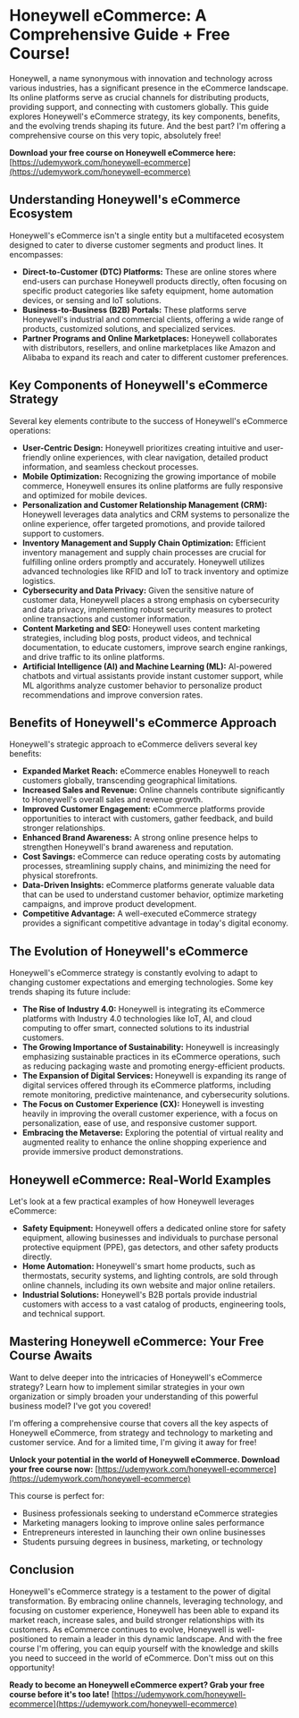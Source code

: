 # Honeywell eCommerce: A Comprehensive Guide + Free Course!

Honeywell, a name synonymous with innovation and technology across various industries, has a significant presence in the eCommerce landscape. Its online platforms serve as crucial channels for distributing products, providing support, and connecting with customers globally. This guide explores Honeywell's eCommerce strategy, its key components, benefits, and the evolving trends shaping its future. And the best part? I'm offering a comprehensive course on this very topic, absolutely free!

**Download your free course on Honeywell eCommerce here:** [https://udemywork.com/honeywell-ecommerce](https://udemywork.com/honeywell-ecommerce)

## Understanding Honeywell's eCommerce Ecosystem

Honeywell's eCommerce isn't a single entity but a multifaceted ecosystem designed to cater to diverse customer segments and product lines. It encompasses:

*   **Direct-to-Customer (DTC) Platforms:** These are online stores where end-users can purchase Honeywell products directly, often focusing on specific product categories like safety equipment, home automation devices, or sensing and IoT solutions.
*   **Business-to-Business (B2B) Portals:** These platforms serve Honeywell's industrial and commercial clients, offering a wide range of products, customized solutions, and specialized services.
*   **Partner Programs and Online Marketplaces:** Honeywell collaborates with distributors, resellers, and online marketplaces like Amazon and Alibaba to expand its reach and cater to different customer preferences.

## Key Components of Honeywell's eCommerce Strategy

Several key elements contribute to the success of Honeywell's eCommerce operations:

*   **User-Centric Design:** Honeywell prioritizes creating intuitive and user-friendly online experiences, with clear navigation, detailed product information, and seamless checkout processes.
*   **Mobile Optimization:** Recognizing the growing importance of mobile commerce, Honeywell ensures its online platforms are fully responsive and optimized for mobile devices.
*   **Personalization and Customer Relationship Management (CRM):** Honeywell leverages data analytics and CRM systems to personalize the online experience, offer targeted promotions, and provide tailored support to customers.
*   **Inventory Management and Supply Chain Optimization:** Efficient inventory management and supply chain processes are crucial for fulfilling online orders promptly and accurately. Honeywell utilizes advanced technologies like RFID and IoT to track inventory and optimize logistics.
*   **Cybersecurity and Data Privacy:** Given the sensitive nature of customer data, Honeywell places a strong emphasis on cybersecurity and data privacy, implementing robust security measures to protect online transactions and customer information.
*   **Content Marketing and SEO:** Honeywell uses content marketing strategies, including blog posts, product videos, and technical documentation, to educate customers, improve search engine rankings, and drive traffic to its online platforms.
*   **Artificial Intelligence (AI) and Machine Learning (ML):** AI-powered chatbots and virtual assistants provide instant customer support, while ML algorithms analyze customer behavior to personalize product recommendations and improve conversion rates.

## Benefits of Honeywell's eCommerce Approach

Honeywell's strategic approach to eCommerce delivers several key benefits:

*   **Expanded Market Reach:** eCommerce enables Honeywell to reach customers globally, transcending geographical limitations.
*   **Increased Sales and Revenue:** Online channels contribute significantly to Honeywell's overall sales and revenue growth.
*   **Improved Customer Engagement:** eCommerce platforms provide opportunities to interact with customers, gather feedback, and build stronger relationships.
*   **Enhanced Brand Awareness:** A strong online presence helps to strengthen Honeywell's brand awareness and reputation.
*   **Cost Savings:** eCommerce can reduce operating costs by automating processes, streamlining supply chains, and minimizing the need for physical storefronts.
*   **Data-Driven Insights:** eCommerce platforms generate valuable data that can be used to understand customer behavior, optimize marketing campaigns, and improve product development.
*   **Competitive Advantage:** A well-executed eCommerce strategy provides a significant competitive advantage in today's digital economy.

## The Evolution of Honeywell's eCommerce

Honeywell's eCommerce strategy is constantly evolving to adapt to changing customer expectations and emerging technologies. Some key trends shaping its future include:

*   **The Rise of Industry 4.0:** Honeywell is integrating its eCommerce platforms with Industry 4.0 technologies like IoT, AI, and cloud computing to offer smart, connected solutions to its industrial customers.
*   **The Growing Importance of Sustainability:** Honeywell is increasingly emphasizing sustainable practices in its eCommerce operations, such as reducing packaging waste and promoting energy-efficient products.
*   **The Expansion of Digital Services:** Honeywell is expanding its range of digital services offered through its eCommerce platforms, including remote monitoring, predictive maintenance, and cybersecurity solutions.
*   **The Focus on Customer Experience (CX):** Honeywell is investing heavily in improving the overall customer experience, with a focus on personalization, ease of use, and responsive customer support.
*   **Embracing the Metaverse:** Exploring the potential of virtual reality and augmented reality to enhance the online shopping experience and provide immersive product demonstrations.

## Honeywell eCommerce: Real-World Examples

Let's look at a few practical examples of how Honeywell leverages eCommerce:

*   **Safety Equipment:** Honeywell offers a dedicated online store for safety equipment, allowing businesses and individuals to purchase personal protective equipment (PPE), gas detectors, and other safety products directly.
*   **Home Automation:** Honeywell's smart home products, such as thermostats, security systems, and lighting controls, are sold through online channels, including its own website and major online retailers.
*   **Industrial Solutions:** Honeywell's B2B portals provide industrial customers with access to a vast catalog of products, engineering tools, and technical support.

## Mastering Honeywell eCommerce: Your Free Course Awaits

Want to delve deeper into the intricacies of Honeywell's eCommerce strategy? Learn how to implement similar strategies in your own organization or simply broaden your understanding of this powerful business model? I've got you covered!

I'm offering a comprehensive course that covers all the key aspects of Honeywell eCommerce, from strategy and technology to marketing and customer service. And for a limited time, I'm giving it away for free!

**Unlock your potential in the world of Honeywell eCommerce. Download your free course now:** [https://udemywork.com/honeywell-ecommerce](https://udemywork.com/honeywell-ecommerce)

This course is perfect for:

*   Business professionals seeking to understand eCommerce strategies
*   Marketing managers looking to improve online sales performance
*   Entrepreneurs interested in launching their own online businesses
*   Students pursuing degrees in business, marketing, or technology

## Conclusion

Honeywell's eCommerce strategy is a testament to the power of digital transformation. By embracing online channels, leveraging technology, and focusing on customer experience, Honeywell has been able to expand its market reach, increase sales, and build stronger relationships with its customers. As eCommerce continues to evolve, Honeywell is well-positioned to remain a leader in this dynamic landscape. And with the free course I'm offering, you can equip yourself with the knowledge and skills you need to succeed in the world of eCommerce. Don't miss out on this opportunity!

**Ready to become an Honeywell eCommerce expert? Grab your free course before it's too late!** [https://udemywork.com/honeywell-ecommerce](https://udemywork.com/honeywell-ecommerce)
